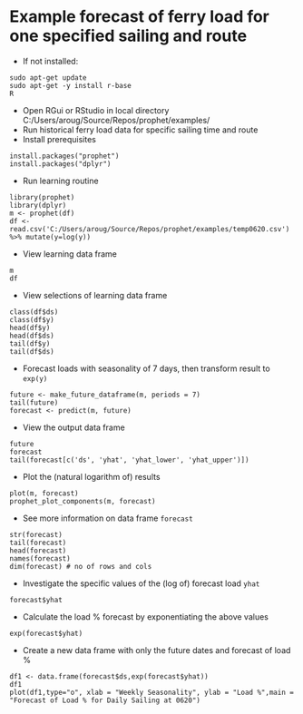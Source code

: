 # Example forecast of ferry load for one specified sailing and route
- If not installed:
```
sudo apt-get update
sudo apt-get -y install r-base
R
```
- Open RGui or RStudio in local directory C:/Users/aroug/Source/Repos/prophet/examples/
- Run historical ferry load data for specific sailing time and route
- Install prerequisites
```
install.packages("prophet")
install.packages("dplyr")
```
- Run learning routine
```
library(prophet)
library(dplyr)
m <- prophet(df)
df <- read.csv('C:/Users/aroug/Source/Repos/prophet/examples/temp0620.csv') %>% mutate(y=log(y))
```
- View learning data frame
```
m
df
```
- View selections of learning data frame
```
class(df$ds)
class(df$y)
head(df$y)
head(df$ds)
tail(df$y)
tail(df$ds)
```
- Forecast loads with seasonality of 7 days, then transform result to ```exp(y)```
```
future <- make_future_dataframe(m, periods = 7)
tail(future)
forecast <- predict(m, future)
```
- View the output data frame
```
future
forecast
tail(forecast[c('ds', 'yhat', 'yhat_lower', 'yhat_upper')])
```
- Plot the (natural logarithm of) results
```
plot(m, forecast)
prophet_plot_components(m, forecast)
```
- See more information on data frame ```forecast```
```
str(forecast)
tail(forecast)
head(forecast)
names(forecast)
dim(forecast) # no of rows and cols
```
- Investigate the specific values of the (log of) forecast load ```yhat```
```
forecast$yhat
```
- Calculate the load % forecast by exponentiating the above values
```
exp(forecast$yhat)
```
- Create a new data frame with only the future dates and forecast of load %
```
df1 <- data.frame(forecast$ds,exp(forecast$yhat))
df1
plot(df1,type="o", xlab = "Weekly Seasonality", ylab = "Load %",main = "Forecast of Load % for Daily Sailing at 0620")
```
